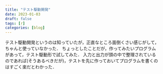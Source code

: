 ```yaml
---
title: "テスト駆動開発"
date: 2023-01-03
draft: false
tags: [r]
categories: [blog]
---
```


テスト駆動開発というのは知っていたが，正直なところ面倒くさい感じがして，ちゃんと使っていなかった．
ちょっとしたことだが，作ってみたいプログラムがあって，テスト駆動形で試してみた．
入力と出力が頭の中で整理されているのであれば(そうあるべきだが)，テストを先に作っておいてプログラムを書くのはすごく楽だとわかった．
